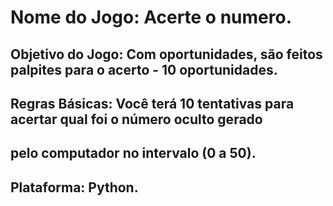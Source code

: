  # Nome do Jogo: Acerte o numero.
## Objetivo do Jogo: Com oportunidades, são feitos palpites para o acerto - 10 oportunidades.
## Regras Básicas: Você terá 10 tentativas para acertar qual foi o número oculto gerado
## pelo computador no intervalo (0 a 50).
## Plataforma: Python.
 

